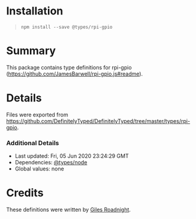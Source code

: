 # Installation
> `npm install --save @types/rpi-gpio`

# Summary
This package contains type definitions for rpi-gpio (https://github.com/JamesBarwell/rpi-gpio.js#readme).

# Details
Files were exported from https://github.com/DefinitelyTyped/DefinitelyTyped/tree/master/types/rpi-gpio.

### Additional Details
 * Last updated: Fri, 05 Jun 2020 23:24:29 GMT
 * Dependencies: [@types/node](https://npmjs.com/package/@types/node)
 * Global values: none

# Credits
These definitions were written by [Giles Roadnight](https://github.com/Roaders).
